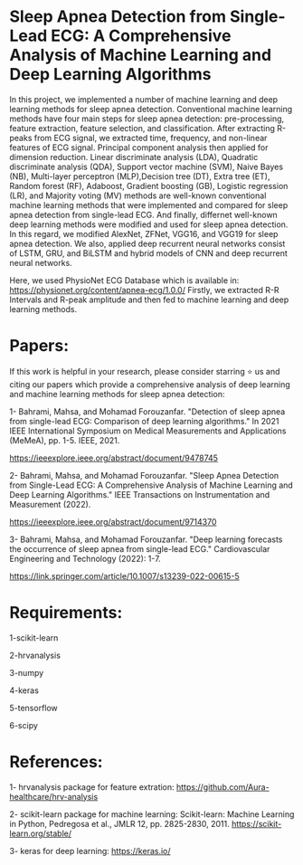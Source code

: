 # Sleep Apnea Detection from Single-Lead ECG: A Comprehensive Analysis of Machine Learning and Deep Learning Algorithms
In this project, we implemented a number of machine learning and deep learning methods for sleep apnea detection.
Conventional machine learning methods have four main steps for sleep apnea detection: pre-processing, feature extraction, feature selection, and classification.
After extracting R-peaks from ECG signal, we extracted time, frequency, and non-linear features of ECG signal. Principal component analysis then applied for dimension reduction.
Linear discriminate analysis (LDA), Quadratic discriminate analysis (QDA), Support vector machine (SVM), Naive Bayes (NB), Multi-layer perceptron (MLP),Decision tree (DT), Extra tree (ET), Random forest (RF), Adaboost, Gradient boosting (GB), Logistic regression (LR), and Majority voting (MV) methods are well-known conventional machine learning methods that were  implemented and compared for sleep apnea detection from single-lead ECG.
And finally, differnet well-known deep learning methods were modified and used for sleep apnea detection. In this regard, we modified AlexNet, ZFNet, VGG16, and VGG19 for sleep apnea detection. We also, applied deep recurrent neural networks consist of LSTM, GRU, and BiLSTM and hybrid models of CNN and deep recurrent neural networks.


Here, we used PhysioNet ECG Database which is available in: https://physionet.org/content/apnea-ecg/1.0.0/ 
Firstly, we extracted R-R Intervals and R-peak amplitude and then fed to machine learning and deep learning methods.




# Papers:

If this work is helpful in your research, please consider starring ⭐ us and citing our papers which provide a comprehensive analysis of deep learning and machine learning methods for sleep apnea detection:

1- Bahrami, Mahsa, and Mohamad Forouzanfar. "Detection of sleep apnea from single-lead ECG: Comparison of deep learning algorithms." In 2021 IEEE International Symposium on Medical Measurements and Applications (MeMeA), pp. 1-5. IEEE, 2021.

https://ieeexplore.ieee.org/abstract/document/9478745

2- Bahrami, Mahsa, and Mohamad Forouzanfar. "Sleep Apnea Detection from Single-Lead ECG: A Comprehensive Analysis of Machine Learning and Deep Learning Algorithms." IEEE Transactions on Instrumentation and Measurement (2022).

https://ieeexplore.ieee.org/abstract/document/9714370


3- Bahrami, Mahsa, and Mohamad Forouzanfar. "Deep learning forecasts the occurrence of sleep apnea from single-lead ECG." Cardiovascular Engineering and Technology (2022): 1-7.

https://link.springer.com/article/10.1007/s13239-022-00615-5





# Requirements:

1-scikit-learn

2-hrvanalysis

3-numpy

4-keras

5-tensorflow

6-scipy


# References:

1- hrvanalysis package for feature extration: https://github.com/Aura-healthcare/hrv-analysis

2- scikit-learn package for machine learning: Scikit-learn: Machine Learning in Python, Pedregosa et al., JMLR 12, pp. 2825-2830, 2011. https://scikit-learn.org/stable/

3- keras for deep learning: https://keras.io/  





